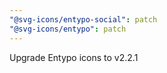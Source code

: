```yaml
---
"@svg-icons/entypo-social": patch
"@svg-icons/entypo": patch
---
```


Upgrade Entypo icons to v2.2.1

